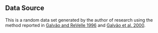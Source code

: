 ## Data Source
This is a random data set generated by the author of research using the method reported in [Galvão and ReVelle 1996](https://doi.org/10.1016/S0966-8349%2897%2983342-6) and [Galvão et al. 2000](https://doi.org/10.1016/S0377-2217%2899%2900171-X).

